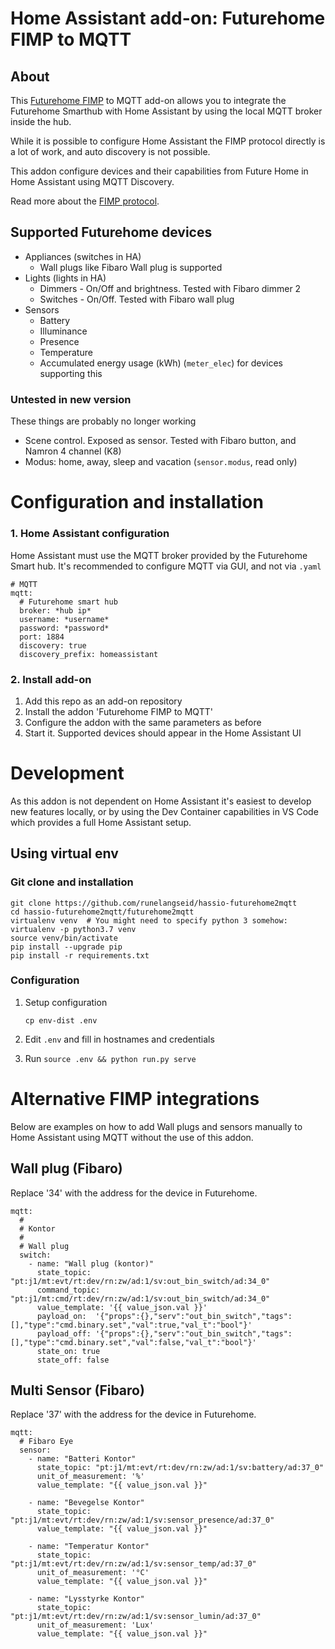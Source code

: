 # Home Assistant add-on: Futurehome FIMP to MQTT

## About

This [Futurehome FIMP](https://github.com/futurehomeno/fimp-api) to MQTT add-on allows you to integrate the Futurehome
Smarthub with Home Assistant by using the local MQTT broker inside the hub.

While it is possible to configure Home Assistant the FIMP protocol
directly is a lot of work, and auto discovery is not possible.

This addon configure devices and their capabilities from Future Home in Home Assistant using MQTT Discovery.

Read more about the [FIMP protocol](https://github.com/futurehomeno/fimp-api).


## Supported Futurehome devices

* Appliances (switches in HA)
  * Wall plugs like Fibaro Wall plug is supported
* Lights (lights in HA)
  * Dimmers - On/Off and brightness. Tested with Fibaro dimmer 2
  * Switches - On/Off. Tested with Fibaro wall plug
* Sensors
  * Battery
  * Illuminance
  * Presence
  * Temperature
  * Accumulated energy usage (kWh) (`meter_elec`) for devices supporting this


### Untested in new version

These things are probably no longer working

* Scene control. Exposed as sensor. Tested with Fibaro button, and Namron 4 channel (K8)
* Modus: home, away, sleep and vacation (`sensor.modus`, read only)

# Configuration and installation

### 1. Home Assistant configuration

Home Assistant must use the MQTT broker provided by the Futurehome Smart hub.
It's recommended to configure MQTT via GUI, and not via `.yaml`

```
# MQTT
mqtt:
  # Futurehome smart hub
  broker: *hub ip*
  username: *username*
  password: *password*
  port: 1884
  discovery: true
  discovery_prefix: homeassistant
```

### 2. Install add-on

1) Add this repo as an add-on repository
2) Install the addon 'Futurehome FIMP to MQTT'
3) Configure the addon with the same parameters as before
4) Start it. Supported devices should appear in the Home Assistant UI


# Development

As this addon is not dependent on Home Assistant it's easiest to develop
new features locally, or by using the Dev Container capabilities in VS Code
which provides a full Home Assistant setup.

## Using virtual env

### Git clone and installation
```
git clone https://github.com/runelangseid/hassio-futurehome2mqtt
cd hassio-futurehome2mqtt/futurehome2mqtt
virtualenv venv  # You might need to specify python 3 somehow: virtualenv -p python3.7 venv
source venv/bin/activate
pip install --upgrade pip
pip install -r requirements.txt
```

### Configuration

1. Setup configuration
    ```
    cp env-dist .env
    ```
2. Edit `.env` and fill in hostnames and credentials

3. Run `source .env && python run.py serve`


# Alternative FIMP integrations

Below are examples on how to add Wall plugs and sensors manually to Home Assistant
using MQTT without the use of this addon.

## Wall plug (Fibaro)

Replace '34' with the address for the device in Futurehome.

```
mqtt:
  #
  # Kontor
  #
  # Wall plug
  switch: 
    - name: "Wall plug (kontor)"
      state_topic:   "pt:j1/mt:evt/rt:dev/rn:zw/ad:1/sv:out_bin_switch/ad:34_0"
      command_topic: "pt:j1/mt:cmd/rt:dev/rn:zw/ad:1/sv:out_bin_switch/ad:34_0"
      value_template: '{{ value_json.val }}'
      payload_on:  '{"props":{},"serv":"out_bin_switch","tags":[],"type":"cmd.binary.set","val":true,"val_t":"bool"}'
      payload_off: '{"props":{},"serv":"out_bin_switch","tags":[],"type":"cmd.binary.set","val":false,"val_t":"bool"}'
      state_on: true
      state_off: false
```

## Multi Sensor (Fibaro)

Replace '37' with the address for the device in Futurehome.

```
mqtt:
  # Fibaro Eye
  sensor:
    - name: "Batteri Kontor"
      state_topic: "pt:j1/mt:evt/rt:dev/rn:zw/ad:1/sv:battery/ad:37_0"
      unit_of_measurement: '%'
      value_template: "{{ value_json.val }}"
  
    - name: "Bevegelse Kontor"
      state_topic: "pt:j1/mt:evt/rt:dev/rn:zw/ad:1/sv:sensor_presence/ad:37_0"
      value_template: "{{ value_json.val }}"
  
    - name: "Temperatur Kontor"
      state_topic: "pt:j1/mt:evt/rt:dev/rn:zw/ad:1/sv:sensor_temp/ad:37_0"
      unit_of_measurement: '°C'
      value_template: "{{ value_json.val }}"
  
    - name: "Lysstyrke Kontor"
      state_topic: "pt:j1/mt:evt/rt:dev/rn:zw/ad:1/sv:sensor_lumin/ad:37_0"
      unit_of_measurement: 'Lux'
      value_template: "{{ value_json.val }}"
```
